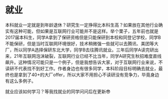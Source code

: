 
# 就业
本科就业一定就是到年龄退休？研究生一定挣得比本科生高？如果放在其他行业确实有这种可能，但如果是互联网行业可能并不是这样。举个栗子，五年前也就是2017届本科生，同学A拿到了保研资格但是只能保研到本校和同登记学校，同学B不能保研，但是当时互联网环境很好，技术稍微强一些就可以去腾讯、美团等大厂，所以同学A选择保研东北大学，同学B去往腾讯就业。三年后同学A读完研出来，21年互联网泡沫破裂，互联网行业已经不比当年，同学A研究生秋招难度直线飙升。这种情况可能只是一个例子，但是我想告诉大家，对于互联网行业来说，不读研不代表找不到好工作。作者身边也有很多同学，本科阶段目标明确去就业，最终也是拿到了40+的大厂offer，所以大家不用担心不读研没有竞争力，毕竟身边有这么多例子。


就业应该如何学习？等我找就业的同学问问后在更新:sunglasses:
